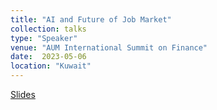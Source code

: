 ```yaml
---
title: "AI and Future of Job Market"
collection: talks
type: "Speaker"
venue: "AUM International Summit on Finance"
date:  2023-05-06
location: "Kuwait"
---
```




<a href="https://www.linkedin.com/posts/american-university-of-the-middle-east-aum_aumabrai-activity-7170450657248768000-wGkp?utm_source=share&utm_medium=member_desktop">Slides</a>
